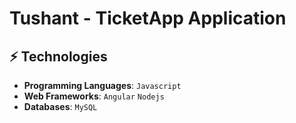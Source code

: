 # Tushant - TicketApp Application 


## ⚡ Technologies

* **Programming Languages**: `Javascript` 
* **Web Frameworks**: `Angular` `Nodejs`
* **Databases**: `MySQL` 
